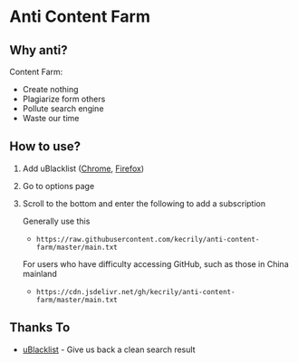 # Anti Content Farm

## Why anti?

Content Farm:

- Create nothing
- Plagiarize form others
- Pollute search engine
- Waste our time

## How to use?

1. Add uBlacklist ([Chrome](https://chrome.google.com/webstore/detail/ublacklist/pncfbmialoiaghdehhbnbhkkgmjanfhe), [Firefox](https://addons.mozilla.org/firefox/addon/ublacklist))
2. Go to options page
3. Scroll to the bottom and enter the following to add a subscription

    Generally use this

   - `https://raw.githubusercontent.com/kecrily/anti-content-farm/master/main.txt`

    For users who have difficulty accessing GitHub, such as those in China mainland

   - `https://cdn.jsdelivr.net/gh/kecrily/anti-content-farm/master/main.txt`

## Thanks To

- [uBlacklist](https://github.com/iorate/ublacklist) - Give us back a clean search result
